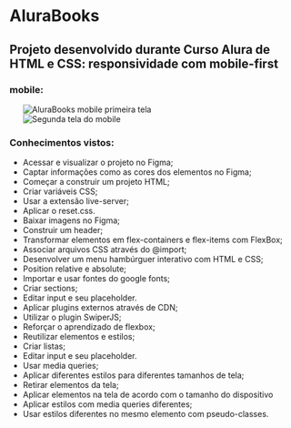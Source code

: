 # AluraBooks

## Projeto desenvolvido durante Curso Alura de HTML e CSS: responsividade com mobile-first 

### mobile:

<ul >
    <li style="list-style: none;"><img src="https://user-images.githubusercontent.com/114104047/231482187-0630df25-194e-425e-9ec0-00be114c9c25.png" alt="AluraBooks mobile primeira tela" ></li>
    <li style="list-style: none;"><img src="https://user-images.githubusercontent.com/114104047/231483850-26919506-ca78-490c-be27-820ad92e7d82.png" alt="Segunda tela do mobile"></li>
</ul>


### Conhecimentos vistos:

- Acessar e visualizar o projeto no Figma;
- Captar informações como as cores dos elementos no Figma;
- Começar a construir um projeto HTML;
- Criar variáveis CSS;
- Usar a extensão live-server;
- Aplicar o reset.css.
- Baixar imagens no Figma;
- Construir um header;
- Transformar elementos em flex-containers e flex-items com FlexBox;
- Associar arquivos CSS através do @import;
- Desenvolver um menu hambúrguer interativo com HTML e CSS;
- Position relative e absolute;
- Importar e usar fontes do google fonts;
- Criar sections;
- Editar input e seu placeholder.
- Aplicar plugins externos através de CDN;
- Utilizar o plugin SwiperJS;
- Reforçar o aprendizado de flexbox;
- Reutilizar elementos e estilos;
- Criar listas;
- Editar input e seu placeholder.
- Usar media queries;
- Aplicar diferentes estilos para diferentes tamanhos de tela;
- Retirar elementos da tela;
- Aplicar elementos na tela de acordo com o tamanho do dispositivo
- Aplicar estilos com media queries diferentes;
- Usar estilos diferentes no mesmo elemento com pseudo-classes.

